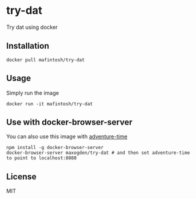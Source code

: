 # try-dat

Try dat using docker

## Installation

```
docker pull mafintosh/try-dat
```

## Usage

Simply run the image

```
docker run -it mafintosh/try-dat
```

## Use with docker-browser-server

You can also use this image with [adventure-time](https://github.com/maxogden/adventure-time)

```
npm install -g docker-browser-server
docker-browser-server maxogden/try-dat # and then set adventure-time to point to localhost:8080
```

## License

MIT
